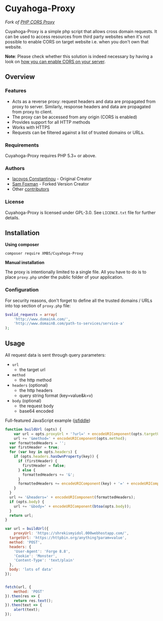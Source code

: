 # Cuyahoga-Proxy

*Fork of [PHP CORS Proxy](https://github.com/softius/php-cross-domain-proxy)*

Cuyahoga-Proxy is a simple php script that allows cross domain requests. It can be used to access resources from third party websites when it's not possible to enable CORS on target website i.e. when you don't own that website.

**Note**: Please check whether this solution is indeed necessary by having a look on [how you can enable CORS on your server](http://enable-cors.org/server.html).

## Overview


### Features

* Acts as a reverse proxy: request headers and data are propagated from proxy to server. Similarly, response headers and data are propagated from proxy to client.
* The proxy can be accessed from any origin (CORS is enabled)
* Provides support for all HTTP methods
* Works with HTTPS
* Requests can be filtered against a list of trusted domains or URLs.

### Requirements

Cuyahoga-Proxy requires PHP 5.3+ or above.

### Authors

- [Iacovos Constantinou][link-author]  - Original Creator
- [Sam Foxman](https://github.com/XMB5)  - Forked Version Creator
- Other [contributors][link-contributors]


### License

Cuyahoga-Proxy is licensed under GPL-3.0. See `LICENCE.txt` file for further details.


## Installation

**Using composer**

```
composer require XMB5/Cuyahoga-Proxy
```

**Manual installation**

The proxy is intentionally limited to a single file. All you have to do is to place `proxy.php` under the public folder of your application. 

### Configuration

For security reasons, don't forget to define all the trusted domains / URLs into top section of `proxy.php` file:

``` PHP
$valid_requests = array(
    'http://www.domainA.com/',
    'http://www.domainB.com/path-to-services/service-a'
);
```

## Usage

All request data is sent through query parameters:
- `url`
  - the target url
- `method`
  - the http method
- `headers` (optional)
  - the http headers
  - query string format (key=value&k=v)
- `body` (optional)
  - the request body
  - base64 encoded

Full-featured JavaScript example ([jsfiddle](https://jsfiddle.net/4ypa01vd/50/))
``` JavaScript
function buildUrl (opts) {
	var url = opts.proxyUrl + '?url=' + encodeURIComponent(opts.targetUrl);
	url += '&method=' + encodeURIComponent(opts.method);
  var formattedHeaders = '';
  var firstHeader = true;
  for (var key in opts.headers) {
    if (opts.headers.hasOwnProperty(key)) {
      if (firstHeader) {
        firstHeader = false;
      } else {
        formattedHeaders += '&';
      }
      formattedHeaders += encodeURIComponent(key) + '=' + encodeURIComponent(opts.headers[key]);
    }
  }
  url += '&headers=' + encodeURIComponent(formattedHeaders);
  if (opts.body) {
  	url += '&body=' + encodeURIComponent(btoa(opts.body));
  }
  return url;
}

var url = buildUrl({
	proxyUrl: 'https://shrekismyidol.000webhostapp.com/',
  targetUrl: 'https://httpbin.org/anything?param=value',
  method: 'POST',
  headers: {
  	'User-Agent': 'Forge 8.8',
  	'Cookie': 'Monster',
    'Content-Type': 'text/plain'
  },
  body: 'lots of data'
});


fetch(url, {
	method: 'POST'
}).then(res => {
	return res.text();
}).then(text => {
	alert(text);
});
```

[ico-version]: https://img.shields.io/packagist/v/softius/cors-proxy.svg?style=flat-square
[ico-downloads]: https://img.shields.io/packagist/dt/softius/cors-proxy.svg?style=flat-square

[link-packagist]: https://packagist.org/packages/softius/cors-proxy
[link-downloads]: https://packagist.org/packages/softius/cors-proxy
[link-author]: https://github.com/softius
[link-contributors]: https://github.com/softius/php-cross-domain-proxy/graphs/contributors
